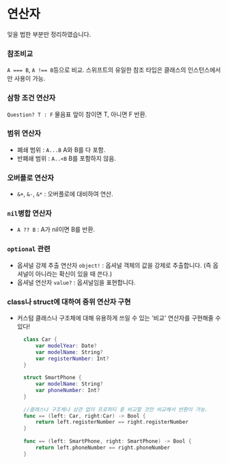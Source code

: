 # 연산자
잊을 법한 부분만 정리하였습니다.

### 참조비교
`A === B`, `A !== B`등으로 비교. 스위프트의 유일한 참조 타입은 클래스의 인스턴스에서만 사용이 가능.

### 삼항 조건 연산자
`Question? T : F` 물음표 앞이 참이면 T, 아니면 F 반환.

### 범위 연산자
- 폐쇄 범위 : `A...B` A와 B를 다 포함.
- 반폐쇄 범위 : `A..<B` B를 포함하지 않음.

### 오버플로 연산자
- `&+`, `&-`, `&*` : 오버플로에 대비하여 연산.

### `nil`병합 연산자
- `A ?? B` : A가 nil이면 B를 반환.

### `optional` 관련
- 옵셔널 강제 추출 연산자 `object!` : 옵셔널 객체의 값을 강제로 추출합니다. (즉 옵셔널이 아니라는 확신이 있을 때 쓴다.)
- 옵셔널 연산자 `value?` : 옵셔널임을 표현합니다.

### class나 struct에 대하여 중위 연산자 구현
- 커스텀 클래스나 구조체에 대해 유용하게 쓰일 수 있는 '비교' 연산자를 구현해줄 수 있다!

  ```swift
	class Car {
		var modelYear: Date?
		var modelName: String?
		var registerNumber: Int?
	}
	
	struct SmartPhone {
	    var modelName: String?
	    var phoneNumber: Int?
	}
	
	//클래스나 구조체나 상관 없이 프로퍼티 중 비교할 것만 비교해서 반환이 가능.
	func == (left: Car, right:Car) -> Bool {
	    return left.registerNumber == right.registerNumber
	}
	
	func == (left: SmartPhone, right: SmartPhone) -> Bool {
	    return left.phoneNumber == right.phoneNumber
	}
	
	```